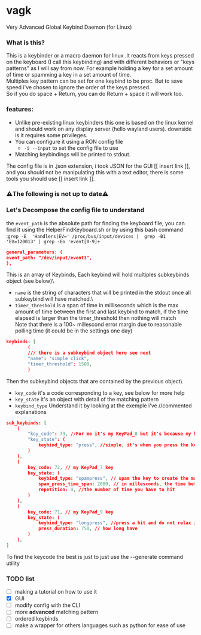 # vagk
Very Advanced Global Keybind Daemon (for Linux)

### What is this?
This is a keybinder or a macro daemon for linux .It reacts from keys pressed on the keyboard (I call this keybinding) and with different
behaviors or "keys patterns" as I will say from now.
For example holding a key for a set amount of time or spamming a key in a set amount of time.\
Multiples key pattern can be set for one keybind to be proc. But to save speed i've chosen to ignore the order 
of the keys pressed.\
So if you do space + Return, you can do Return + space it will work too.
### features:
- Unlike pre-existing linux keybinders this one is based on the linux kernel and should work on any display server
(hello wayland users). downside is it requires some privileges.
- You can configure it using a RON config file 
  - `-i --input` to set the config file to use
- Matching keybindings will be printed to stdout.


The config file is in .json extension, i took JSON for the GUI [[ insert link ]], and you should not be manipulating this with a text editor, there is some tools you should use [[ insert link ]].

### ⚠️The following is not up to date⚠️
### Let's Decompose the config file to understand
the `event_path` is the absolute path for finding the keyboard file, you can find it using the HelperFindKeyboard.sh
or by using this bash command :`grep -E  'Handlers|EV=' /proc/bus/input/devices |  grep -B1 'EV=120013' | grep -Eo 'event[0-9]+`

```json
general_parameters: (
event_path: "/dev/input/event3",
),
```

This is an array of Keybinds, Each keybind will hold multiples subkeybinds object (see below)\
- `name` is the string of characters that will be printed in the stdout once all subkeybind will have matched.\
- `timer_threshold` is a span of time in milliseconds which is the max amount of time between 
the first and last keybind to match, if the time elapsed is larger than the timer_threshold then nothing will match\
Note that there is a 100~ millescond error margin due to reasonable polling time (it could be in the settings one day)

```json
keybinds: [
        (
        /// there is a subkeybind object here see next 
        "name": "simple click",
        "timer_threshold": 1500,
        )
```
Then the subkeybind objects that are contained by the previous object\
- `key_code` it's a code corresponding to a key, see below for more help
- `key_state` it's an object with detail of the matching pattern
- `keybind_type` Understand it by looking at the exemple i've //commented explanations
```json
sub_keybinds: [
    (
        "key_code": 73, //For me it's my KeyPad_8 but it's because my keyboard is this way
        "key_state": (
            keybind_type: "press", //simple, it's when you press the key
        )
    ),
    (
        key_code: 72, // my KeyPad_7 key
        key_state: (
            keybind_type: "spampress", // spam the key to create the match of the keybind
            spam_press_time_span: 2000, // in millesconds, the time between the first and last key hit must not exceed
            repetition: 4, //the number of time you have to hit
        )
    ),
    (
        key_code: 71, // my KeyPad_9 key
        key_state: (
            keybind_type: "longpress", //press a hit and do not relax it
            press_duration: 750, // how long have
        )
    ),
]
```
To find the keycode the best is just to just use the --generate command utility

### TODO list
- [ ] making a tutorial on how to use it
- [x] GUI
- [ ] modify config with the CLI
- [ ] more **advanced** matching pattern
- [ ] ordered keybinds 
- [ ] make a wrapper for others languages such as python for ease of use
